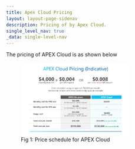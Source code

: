 ```yaml
---
title: Apex Cloud Pricing
layout: layout-page-sidenav
description: Pricing of by Apex Cloud.
single_level_nav: true
_data: single-level-nav
---
```


The pricing of APEX Cloud is as shown below

<figure style="text-align: center<figure style="text-align: center">
  <img
    src="/assets/img/APEXCloudPricing-v1.png" width="70%" height="70%"
  />
	  <figcaption>Fig 1: Price schedule for APEX Cloud</figcaption>
</figure>
